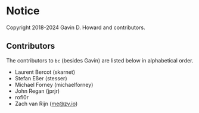 # Notice

Copyright 2018-2024 Gavin D. Howard and contributors.

## Contributors

The contributors to `bc` (besides Gavin) are listed below in alphabetical order.

* Laurent Bercot (skarnet)
* Stefan Eßer (stesser)
* Michael Forney (michaelforney)
* John Regan (jprjr)
* rofl0r
* Zach van Rijn (me@zv.io)
